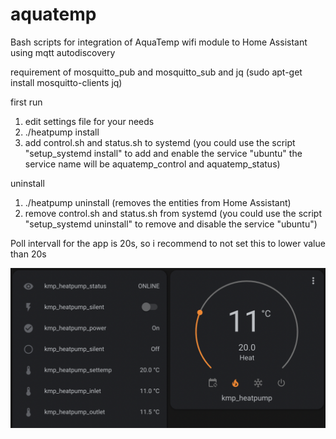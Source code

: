 # aquatemp

Bash scripts for integration of AquaTemp wifi module to Home Assistant using mqtt autodiscovery

requirement of mosquitto_pub and mosquitto_sub and jq
(sudo apt-get install mosquitto-clients jq)

first run

1.	edit settings file for your needs
2.	./heatpump install
3.	add control.sh and status.sh to systemd
	(you could use the script "setup_systemd install" to add and enable the service "ubuntu"
	the service name will be aquatemp_control and aquatemp_status)

uninstall

1.	./heatpump uninstall (removes the entities from Home Assistant)
2.	remove control.sh and status.sh from systemd
	(you could use the script "setup_systemd uninstall" to remove and disable the service "ubuntu")


Poll intervall for the app is 20s, so i recommend to not set this to lower value than 20s 

![plot](./example.png)

